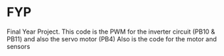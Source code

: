 # FYP
Final Year Project.
This code is the PWM for the inverter circuit (PB10 & PB11) and also the servo motor (PB4)
Also is the code for the motor and sensors
